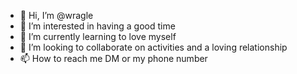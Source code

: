 - 👋 Hi, I’m @wragle
- 👀 I’m interested in having a good time
- 🌱 I’m currently learning to love myself
- 💞️ I’m looking to collaborate on activities and a loving relationship
- 📫 How to reach me DM or my phone number

<!---
wragle/wragle is a ✨ special ✨ repository because its `README.md` (this file) appears on your GitHub profile.
You can click the Preview link to take a look at your changes.
--->
